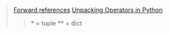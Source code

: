 > [Forward references](https://peps.python.org/pep-0484/#forward-references)
> [Unpacking Operators in Python](https://towardsdatascience.com/unpacking-operators-in-python-306ae44cd480)
>> \* = tuple ** = dict
